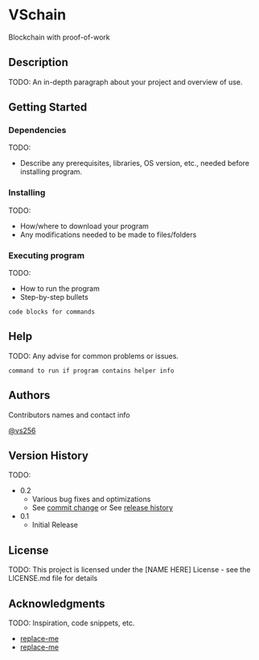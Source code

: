 # VSchain

Blockchain with proof-of-work

## Description

TODO: An in-depth paragraph about your project and overview of use.

## Getting Started

### Dependencies

TODO:
* Describe any prerequisites, libraries, OS version, etc., needed before installing program.

### Installing

TODO:
* How/where to download your program
* Any modifications needed to be made to files/folders

### Executing program

TODO:
* How to run the program
* Step-by-step bullets
```
code blocks for commands
```

## Help

TODO:
Any advise for common problems or issues.
```
command to run if program contains helper info
```

## Authors

Contributors names and contact info

[@vs256](https://github.com/vs256)

## Version History

TODO:
* 0.2
    * Various bug fixes and optimizations
    * See [commit change]() or See [release history]()
* 0.1
    * Initial Release

## License

TODO:
This project is licensed under the [NAME HERE] License - see the LICENSE.md file for details

## Acknowledgments

TODO:
Inspiration, code snippets, etc.
* [replace-me](https://replaceme.com)
* [replace-me](https://replaceme.com)